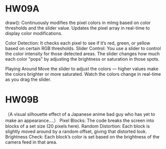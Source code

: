 # HW09A
draw(): Continuously modifies the pixel colors in mImg based on color thresholds and the slider value. Updates the pixel array in real-time to display color modifications.

Color Detection: 
It checks each pixel to see if it’s red, green, or yellow based on certain RGB thresholds.
Slider Control: You use a slider to control the color intensity for those detected areas. The slider changes how much each color “pops” by adjusting the brightness or saturation in those spots.

Playing Around
Move the slider to adjust the colors — higher values make the colors brighter or more saturated.
Watch the colors change in real-time as you drag the slider.

# HW09B
（A visual silhouette effect of a Japanese anime bad guy who has yet to make an appearance....）
Pixel Blocks: The code breaks the screen into blocks of a set size (20 pixels here).
Random Distortion: Each block is slightly moved around by a random offset, giving that distorted look.
Brightness Check: Each block’s color is set based on the brightness of the camera feed in that area.
